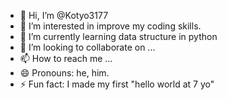- 👋 Hi, I’m @Kotyo3177
- 👀 I’m interested in improve my coding skills.
- 🌱 I’m currently learning data structure in python
- 💞️ I’m looking to collaborate on ...
- 📫 How to reach me ...
- 😄 Pronouns: he, him.
- ⚡ Fun fact: I made my first "hello world at 7 yo"

<!---
Kotyo3177/Kotyo3177 is a ✨ special ✨ repository because its `README.md` (this file) appears on your GitHub profile.
You can click the Preview link to take a look at your changes.
--->
